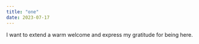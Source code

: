 ```yaml
---
title: "one"
date: 2023-07-17
---
```

 I want to extend a warm welcome and express my gratitude for being here.
